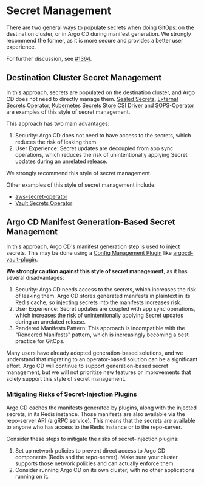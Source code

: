 # Secret Management

There are two general ways to populate secrets when doing GitOps: on the destination cluster, or in Argo CD during 
manifest generation. We strongly recommend the former, as it is more secure and provides a better user experience.

For further discussion, see [#1364](https://github.com/argoproj/argo-cd/issues/1364).

## Destination Cluster Secret Management

In this approach, secrets are populated on the destination cluster, and Argo CD does not need to directly manage them.
[Sealed Secrets](https://github.com/bitnami-labs/sealed-secrets), [External Secrets Operator](https://github.com/external-secrets/external-secrets), [Kubernetes Secrets Store CSI Driver](https://github.com/kubernetes-sigs/secrets-store-csi-driver) and [SOPS-Operator](https://github.com/peak-scale/sops-operator) are examples of this style of secret management.

This approach has two main advantages:

1) Security: Argo CD does not need to have access to the secrets, which reduces the risk of leaking them.
2) User Experience: Secret updates are decoupled from app sync operations, which reduces the risk of unintentionally
   applying Secret updates during an unrelated release.

We strongly recommend this style of secret management.

Other examples of this style of secret management include:
* [aws-secret-operator](https://github.com/mumoshu/aws-secret-operator)
* [Vault Secrets Operator](https://developer.hashicorp.com/vault/docs/platform/k8s/vso)

## Argo CD Manifest Generation-Based Secret Management

In this approach, Argo CD's manifest generation step is used to inject secrets. This may be done using a 
[Config Management Plugin](config-management-plugins.md) like [argocd-vault-plugin](https://github.com/argoproj-labs/argocd-vault-plugin).

**We strongly caution against this style of secret management**, as it has several disadvantages:

1) Security: Argo CD needs access to the secrets, which increases the risk of leaking them. Argo CD stores generated 
   manifests in plaintext in its Redis cache, so injecting secrets into the manifests increases risk.
2) User Experience: Secret updates are coupled with app sync operations, which increases the risk of unintentionally
   applying Secret updates during an unrelated release.
3) Rendered Manifests Pattern: This approach is incompatible with the "Rendered Manifests" pattern, which is 
   increasingly becoming a best practice for GitOps.

Many users have already adopted generation-based solutions, and we understand that migrating to an operator-based 
solution can be a significant effort. Argo CD will continue to support generation-based secret management, but we will 
not prioritize new features or improvements that solely support this style of secret management.

### Mitigating Risks of Secret-Injection Plugins

Argo CD caches the manifests generated by plugins, along with the injected secrets, in its Redis instance. Those
manifests are also available via the repo-server API (a gRPC service). This means that the secrets are available to
anyone who has access to the Redis instance or to the repo-server.

Consider these steps to mitigate the risks of secret-injection plugins:

1. Set up network policies to prevent direct access to Argo CD components (Redis and the repo-server). Make sure your
   cluster supports those network policies and can actually enforce them.
2. Consider running Argo CD on its own cluster, with no other applications running on it.

